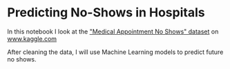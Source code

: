 # Predicting No-Shows in Hospitals
In this notebook I look at the ["Medical Appointment No Shows" dataset](https://www.kaggle.com/joniarroba/noshowappointments) on www.kaggle.com

After cleaning the data, I will use Machine Learning models to predict future no shows.

